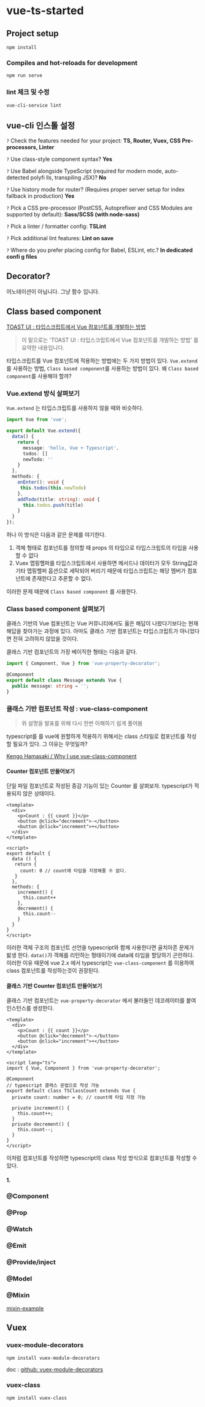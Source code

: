 # vue-ts-started

## Project setup
```
npm install
```

### Compiles and hot-reloads for development
```
npm run serve
```

### lint 체크 및 수정
```
vue-cli-service lint
```

## vue-cli 인스톨 설정

`?` Check the features needed for your project: 
**TS, Router, Vuex, CSS Pre-processors, Linter**

`?` Use class-style component syntax?
**Yes**

`?` Use Babel alongside TypeScript (required for modern mode, auto-detected polyfi
lls, transpiling JSX)?
**No**

`?` Use history mode for router? (Requires proper server setup for index fallback 
in production)
**Yes**

`?` Pick a CSS pre-processor (PostCSS, Autoprefixer and CSS Modules are supported 
by default): 
**Sass/SCSS (with node-sass)**

`?` Pick a linter / formatter config: 
**TSLint**

`?` Pick additional lint features: 
**Lint on save**

`?` Where do you prefer placing config for Babel, ESLint, etc.? 
**In dedicated confi
g files**

## Decorator?

어노테이션이 아닙니다. 그냥 함수 입니다.

## Class based component

[TOAST UI : 타입스크립트에서 Vue 컴포넌트를 개발하는 방법](https://ui.toast.com/weekly-pick/ko_20190327/#vueextend)

> 이 밑으로는 'TOAST UI : 타입스크립트에서 Vue 컴포넌트를 개발하는 방법' 를 요약한 내용입니다.

타입스크립트를 Vue 컴포넌트에 적용하는 방법에는 두 가지 방법이 있다. 
`Vue.extend` 를 사용하는 방법, `Class based component`를 사용하는 방법이 있다.
왜 `Class based component`를 사용해야 할까? 

### Vue.extend 방식 살펴보기

`Vue.extend` 는 타입스크립트를 사용하지 않을 때와 비슷하다.

``` typescript
import Vue from 'vue';

export default Vue.extend({
  data() {
    return {
      message: 'hello, Vue + Typescript',
      todos: []
      newTodo: ''
    }
  },
  methods: {
    onEnter(): void {
     this.todos(this.newTodo)
    },
    addTodo(title: string): void {
      this.todos.push(title)
    }
  }
});
```

허나 이 방식은 다음과 같은 문제를 야기한다.

1. 객체 형태로 컴포넌트를 정의할 때 props 의 타입으로 타입스크립트의 타입을 사용할 수 없다
2. Vuex 맵핑핼퍼를 타입스크립트에서 사용하면 메서드나 데이터가 모두 String값과 기타 맵핑핼퍼 옵션으로 세탁되어 버리기 때문에 타입스크립트는 해당 멤버가 컴포넌트에 존재한다고 추론할 수 없다.

이러한 문제 때문에 `Class based component` 를 사용한다.

### Class based component 살펴보기

클래스 기반의 Vue 컴포넌트는 Vue 커뮤니티에서도 옳은 해답이 나왔다기보다는 현재 해답을 찾아가는 과정에 있다.
아마도 클래스 기반 컴포넌트는 타입스크립트가 아니었다면 전혀 고려하지 않았을 것이다.

클래스 기반 컴포넌트의 가장 베이직한 형태는 다음과 같다.

``` typescript
import { Component, Vue } from 'vue-property-decorator';

@Component
export default class Message extends Vue {
  public message: string = '';
}
```

### 클래스 기반 컴포넌트 작성 : vue-class-component

> 위 설명을 발표를 위해 다시 한번 이해하기 쉽게 풀어봄  

typescript를 를 vue에 원할하게 적용하기 위해서는 class 스타일로 컴포넌트를 작성할 필요가 있다.
그 이유는 무엇일까? 

[Kengo Hamasaki / Why I use vue-class-component](https://medium.com/haiiro-io/why-i-use-vue-class-component-472579a266b4)

#### Counter 컴포넌트 만들어보기

단일 파일 컴포넌트로 작성된 증감 기능이 있는 Counter 를 살펴보자.
typescript가 적용되지 않은 상태이다.

``` vue
<template>
  <div>
    <p>Count : {{ count }}</p>
    <button @click="decrement">-</button>
    <button @click="increment">+</button>
  </div>
</template>

<script>
export default {
  data () {
   return {
     count: 0 // count에 타입을 지정해줄 수 없다.
   }
  },
  methods: {
    increment() {
      this.count++
    },
    decrement() {
      this.count--
    }
  }
}
</script>

```

이러한 객체 구조의 컴포넌트 선언을 typescript와 함께 사용한다면 골치아픈 문제가 밣생 한다.
`data()`가 객체를 리턴하는 형태이기에 data에 타입을 할당하기 곤란하다. 
이러한 이유 때문에 vue 2.x 에서 typescript는 `vue-class-component` 를 이용하여 class 컴포넌트를 작성하는것이 권장된다.

#### 클래스 기반 Counter 컴포넌트 만들어보기

클래스 기반 컴포넌트는 `vue-property-decorator` 에서 불러들인 데코레이터를 붙여 인스턴스를 생성한다.

``` vue
<template>
  <div>
    <p>Count : {{ count }}</p>
    <button @click="decrement">-</button>
    <button @click="increment">+</button>
  </div>
</template>

<script lang="ts">
import { Vue, Component } from 'vue-property-decorator';

@Component
// typescript 클래스 문법으로 작성 가능
export default class TSClassCount extends Vue {
  private count: number = 0; // count에 타입 지정 가능

  private increment() {
    this.count++;
  }
  private decrement() {
    this.count--;
  }
}
</script>
```

이처럼 컴포넌트를 작성하면 typescript의 class 작성 방식으로 컴포넌트를 작성할 수 있다.
 

#### 1. 

### @Component

### @Prop

### @Watch

### @Emit

### @Provide/inject

### @Model

### @Mixin

[mixin-example](https://github.com/kjkandrea/mixin-example)

## Vuex

### vuex-module-decorators

```
npm install vuex-module-decorators
```

doc : [github: vuex-module-decorators](https://github.com/championswimmer/vuex-module-decorators)

### vuex-class

```
npm install vuex-class
```
